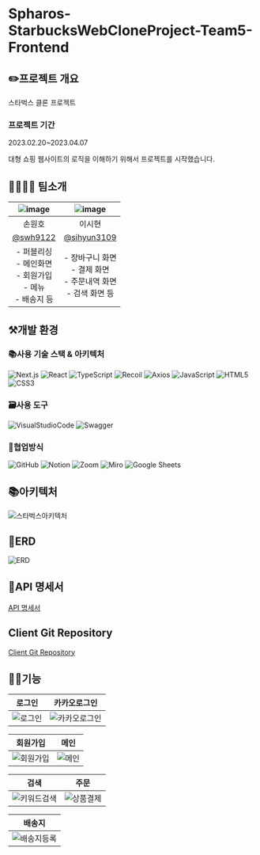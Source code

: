 # Spharos-StarbucksWebCloneProject-Team5-Frontend
## ✏️프로젝트 개요
스타벅스 클론 프로젝트

### 프로젝트 기간
2023.02.20~2023.04.07

대형 쇼핑 웹사이트의 로직을 이해하기 위해서 프로젝트를 시작했습니다.

## 👨‍👨‍👧‍👦 팀소개
|![image](https://user-images.githubusercontent.com)|![image](https://user-images.githubusercontent.com/125328258/230703862-b7245628-d8ef-4700-bbdf-30e5a851cba5.png)|
|:------:|:------:|
|손원호|이시현|
|[@swh9122](https://github.com/swh9122)|[@sihyun3109](https://github.com/sihyun3109)|
|- 퍼블리싱</br>- 메인화면</br>- 회원가입</br>- 메뉴</br>- 배송지 등|- 장바구니 화면 </br>- 결제 화면 </br>- 주문내역 화면 </br>- 검색 화면 등|

## ⚒개발 환경
### 📚사용 기술 스택 & 아키텍처
![Next.js](https://img.shields.io/badge/Next.js-000000?style=for-the-badge&logo=Next.js&logoColor=white)
![React](https://img.shields.io/badge/React-61DAFB?style=for-the-badge&logo=React&logoColor=white)
![TypeScript](https://img.shields.io/badge/TypeScript-3178C6?style=for-the-badge&logo=TypeScript&logoColor=white)
![Recoil](https://img.shields.io/badge/Recoil-000000?style=for-the-badge&logo=Recoil&logoColor=white)
![Axios](https://img.shields.io/badge/Axios-5A29E4?style=for-the-badge&logo=Axios&logoColor=white)
![JavaScript](https://img.shields.io/badge/JavaScript-F7DF1E?style=for-the-badge&logo=JavaScript&logoColor=white)
![HTML5](https://img.shields.io/badge/HTML5-E34F26?style=for-the-badge&logo=HTML5&logoColor=white)
![CSS3](https://img.shields.io/badge/CSS3-1572B6?style=for-the-badge&logo=CSS3&logoColor=white)


### 🗃️사용 도구
![VisualStudioCode](https://img.shields.io/badge/VisualStudioCode-007ACC?style=for-the-badge&logo=VisualStudioCode&logoColor=white)
![Swagger](https://img.shields.io/badge/Swagger-85EA2D?style=for-the-badge&logo=Swagger&logoColor=white)


### 📄협업방식
![GitHub](https://img.shields.io/badge/GitHub-181717?style=for-the-badge&logo=GitHub&logoColor=white)
![Notion](https://img.shields.io/badge/Notion-000000?style=for-the-badge&logo=Notion&logoColor=white)
![Zoom](https://img.shields.io/badge/Zoom-2D8CFF?style=for-the-badge&logo=Zoom&logoColor=white)
![Miro](https://img.shields.io/badge/Miro-050038?style=for-the-badge&logo=Miro&logoColor=white)
![Google Sheets](https://img.shields.io/badge/Google%20Sheets-34A853?style=for-the-badge&logo=Google%20Sheets&logoColor=white)

## 📚아키텍처
![스타벅스아키텍처](https://user-images.githubusercontent.com/77527453/230254907-7d53d49b-3483-4bae-a015-9a92027dd01e.PNG)


## 📜ERD
![ERD](https://user-images.githubusercontent.com/77527453/229390743-fdfe1505-966a-4f83-964b-eb324cc8d6cc.png)

## 🔖API 명세서
[API 명세서](http://jinyeong.site:8080/swagger-ui/index.html#/)

## Client Git Repository
[Client Git Repository](https://github.com/Spharos-StarbucksWebCloneProject-Team5/Nextjs)

## 👨‍🔧기능
|로그인|카카오로그인|
|:------:|:-----:|
|![로그인](https://user-images.githubusercontent.com/77527453/230073919-49697f08-ed6e-4522-9e38-e57b22f86906.gif)|![카카오로그인](https://user-images.githubusercontent.com/77527453/230074046-7367f58d-98ae-46a5-bdab-507f7f3aaa79.gif)|

|회원가입|메인|
|:------:|:-----:|
|![회원가입](https://user-images.githubusercontent.com/77527453/230074157-b2487001-0275-43c1-bff0-1551e72603bc.gif)|![메인](https://user-images.githubusercontent.com/77527453/230074204-348f91e3-f164-4ba7-8208-936d99fda43b.gif)|

|검색|주문|
|:------:|:-----:|
|![키워드검색](https://user-images.githubusercontent.com/77527453/230074330-c759466f-3730-423a-a770-40ced2fbaaa0.gif)|![상품결제](https://user-images.githubusercontent.com/77527453/230074261-06389cec-8007-4535-86fb-1004c4fa6d9d.gif)|

|배송지|
|:------:|
|![배송지등록](https://user-images.githubusercontent.com/77527453/230074296-908db24f-0a0d-4bf4-9f27-b4d1f5181a87.gif)|

